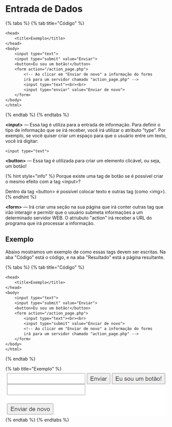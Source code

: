 # Entrada de Dados

{% tabs %}
{% tab title="Código" %}
```markup
<head>
    <title>Exemplo</title>
</head>
<body>
    <input type="text">
    <input type="submit" value="Enviar">
    <button>Eu sou um botão!</button>
    <form action="/action_page.php">
        <!-- Ao clicar em "Enviar de novo" a informação do forms
        irá para um servidor chamado "action_page.php" -->
        <input type="text"><br><br>
        <input type="enviar" value="Enviar de novo">
    </form>
</body>
</html>

```
{% endtab %}
{% endtabs %}

**&lt;input&gt;** — Essa tag é utiliza para a entrada de informação. Para definir o tipo de informação que se irá receber, você irá utilizar o atributo "type". Por exemplo, se você quiser criar um espaço para que o usuário entre um texto, você irá digitar:

```markup
<input type="text">
```

**&lt;button&gt;** — Essa tag é utilizada para criar um elemento clicável, ou seja, um botão!

{% hint style="info" %}
Porque existe uma tag de botão se é possível criar o mesmo efeito com a tag &lt;input&gt;? 

Dentro da tag &lt;button&gt; é possível colocar texto e outras tag \(como &lt;img&gt;\).
{% endhint %}

**&lt;form&gt;** — Irá criar uma seção na sua página que irá conter outras tag que irão interagir e permitir que o usuário submeta informações a um determinado servidor WEB. O atriubuto "action" irá receber a URL do programa que irá processar a informação.

## Exemplo

Abaixo mostramos um exemplo de como essas tags devem ser escritas. Na aba "Código" está o código, e na aba "Resultado" está a página resultante.

{% tabs %}
{% tab title="Código" %}
```markup
<head>
    <title>Exemplo</title>
</head>
<body>
    <input type="text">
    <input type="submit" value="Enviar">
    <button>Eu sou um botão!</button>
    <form action="/action_page.php">
        <input type="text"><br><br>
        <input type="submit" value="Enviar de novo">
        <!-- Ao clicar em "Enviar de novo" a informação do forms
        irá para um servidor chamado "action_page.php" -->
    </form>
</body>
</html>

```
{% endtab %}

{% tab title="Exemplo" %}
![](../../../.gitbook/assets/image%20%281%29.png)
{% endtab %}
{% endtabs %}

